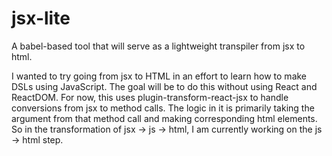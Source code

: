 # jsx-lite
A babel-based tool that will serve as a lightweight transpiler from jsx to html. 

I wanted to try going from jsx to HTML in an effort to learn how to make DSLs using JavaScript.
The goal will be to do this without using React and ReactDOM.
For now, this uses plugin-transform-react-jsx to handle conversions from jsx to method calls.
The logic in it is primarily taking the argument from that method call and making corresponding html elements.
So in the transformation of jsx -> js -> html, I am currently working on the js -> html step.